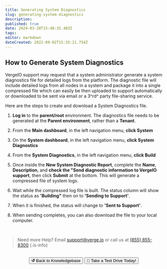 ```yaml
---
title: Generating System Diagnostics
slug: generating-system-diagnostics
description: 
published: true
date: 2024-03-28T15:48:32.403Z
tags: 
editor: markdown
dateCreated: 2022-09-02T15:35:21.754Z
---
```


## How to Generate System Diagnostics

VergeIO support may request that a system administrator generate a system diagnostics file for detailed logs from the platform. The diagnostic file will include detailed logs from all nodes in a system and package it into a single compressed file which can easily be then uploaded to support automatically or downloaded to be sent via email or a 3^rd^ party file-sharing service.

Here are the steps to create and download a System Diagnostics file.
1. **Log in** to the **parent/root** environment.  The diagnostics file needs to be generated at the **Parent environment**, rather than a **Tenant**.
1. From the **Main dashboard**, in the left navigation menu, **click System**
1. On the **System dashboard**, in the left navigation menu, **click System Diagnostics**
1. From the **System Diagnostics**, in the left navigation menu, **click Build**

1. Once inside the **New System Diagnostic Report**, complete the **Name**, **Description**, and **check the "Send diagnostic information to VergeIO support**, then click **Submit** at the bottom. This will generate a compressed file of system logs.
1. Wait while the compressed log file is built. The status column will show the status as **'Building"** then on to **'Sending to Support'**.
1. When it is finished, the status will change to **'Sent to Support'**.
1. When sending completes, you can also download the file to your local computer.

<br>

> Need more Help? Email <a href="mailto:support@verge.io?subject=Support Inquiry" target="_blank" rel="noopener noreferrer">support@verge.io</a> or call us at <a href="tel:+855-855-8300">(855) 855-8300</a>
{.is-info}

<br>
<div style="text-align: center">
  <a href="https://wiki.verge.io/en/public/kb"><button class="button-grey"> <b>↺</b> Back to Knowledgebase</button></a>
<a href="https://www.verge.io/test-drive"><button class="button-orange">🚗 Take a Test Drive Today!</button></a>
</div>